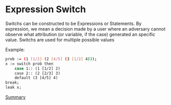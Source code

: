 # Expression Switch

Switchs can be constructed to be Expressions or Statements. By expression, we mean a decision made by a user where an adversary cannot
observe what attribution (or variable, if the case) generated an specific value. Switchs are used for multiple possible values

Example:
```sh
prob := (1 [1/2] (2 [4/5] (3 [1/2] 4)));
x := switch prob then
    case 1:: (1 [1/2] 2)
    case 2:: (2 [2/3] 3)
    default (3 [4/5] 4)
break;
leak x;
```

[Summary](https://github.com/gleisonsdm/Kuifje-Documentation)
